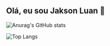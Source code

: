 ## Olá, eu sou Jakson Luan 👋


![Anurag's GitHub stats](https://github-readme-stats.vercel.app/api?username=jaksonluan&show_icons=true&theme=transparent)

![Top Langs](https://github-readme-stats.vercel.app/api/top-langs/?username=jaksonluan&size_weight=0.5&count_weight=0.5)

